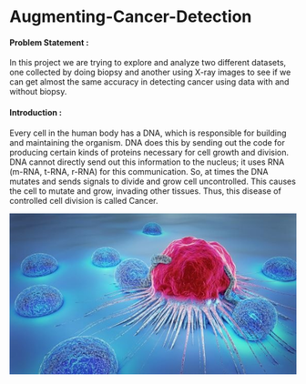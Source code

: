  # Augmenting-Cancer-Detection
 
 ####  Problem Statement :
  In this project we are trying to explore and analyze two different datasets, one collected by doing biopsy and another using X-ray images to see if we can get almost     the same accuracy in detecting cancer using data with and without biopsy.

 ####  Introduction :
  Every cell in the human body has a DNA, which is responsible for building and maintaining the organism. DNA does this by sending out the code for producing certain      kinds of proteins necessary for cell growth and division. DNA cannot directly send out this information to the nucleus; it uses RNA (m-RNA, t-RNA, r-RNA) for this   communication. So, at times the DNA mutates and sends signals to divide and grow cell uncontrolled. This causes the cell to mutate and grow, invading other tissues.
Thus, this disease of controlled cell division is called Cancer.

![Cancer](https://github.com/Sreeja-coder/Augmenting-Cancer-Detection/blob/main/assets/cancer_cell.jpg)


 
